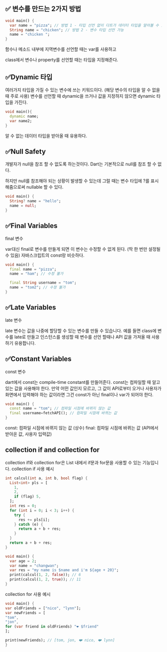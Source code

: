 ## ✅ 변수를 만드는 2가지 방법

```dart
void main() {
  var name = "pizza"; // 방법 1 - 타입 선언 없이 다트가 데이터 타입을 알아볼 수 있음
  String name = "chicken"; // 방법 2 - 변수 타입 선언 가능
  name = "chicken ";
}
```
함수나 메소드 내부에 지역변수를 선언할 때는 var를 사용하고

class에서 변수나 property를 선언할 때는 타입을 지정해준다.

## ✅Dynamic 타입

여러가지 타입을 가질 수 있는 변수에 쓰는 키워드이다. (해당 변수의 타입을 알 수 없을 때 주로 사용)
변수를 선언할 때 dynamic을 쓰거나 값을 지정하지 않으면 dynamic 타입을 가진다.
```dart 
void main(){
  dynamic name;
  var name2;
}
```
알 수 없는 데이터 타입을 받아올 때 유용하다.

## ✅Null Safety
개발자가 null을 참조 할 수 없도록 하는것이다.
Dart는 기본적으로 null를 참조 할 수 없다.

하지만 null를 참조해야 되는 상황이 발생할 수 있는데 그럴 때는 변수 타입에 ?를 표시해줌으로써
nullable 할 수 있다.

```dart
void main() {
  String? name = "hello";
  name = null;
}
```
## ✅Final Variables
final 변수

var대신 final로 변수를 만들게 되면 이 변수는 수정할 수 없게 된다. (딱 한 번만 설정될 수 있음)
자바스크립트의 const랑 비슷하다.

```dart
void main() {
  final name = "pizza";
  name = "ham"; // 수정 불가

  final String username = "tom";
  name = "tom2"; // 수정 불가
}
```
## ✅Late Variables
late 변수

late 변수는 값을 나중에 할당할 수 있는 변수를 만들 수 있습니다.
예를 들면 class에 변수를 late로 만들고 인스턴스를 생성할 때 변수를 선언 할때나 
API 값을 가져올 때 사용하기 유용합니다.

## ✅Constant Variables
const 변수

dart에서 const는 compile-time constant를 만들어준다.
const는 컴파일할 때 알고 있는 값을 사용해야 한다.
만약 어떤 값인지 모르고, 그 값이 API로부터 오거나 사용자가 화면에서 입력해야 하는 값이라면 그건 const가 아닌 final이나 var가 되어야 한다.
```dart
void main() {
  const name = "tom"; // 컴파일 시점에 바뀌지 않는 값
  final username=fetchAPI(); // 컴파일 시점에 바뀌는 값
}
```
const: 컴파일 시점에 바뀌지 않는 값 (상수)
final: 컴파일 시점에 바뀌는 값 (API에서 받아온 값, 사용자 입력값)

## collection if and collection for
collection if와 collection for은 List 내에서 if문과 for문을 사용할 수 있는 기능입니다.
collection if 사용 예시
```dart
int calcul(int a, int b, bool flag) {
  List<int> pls = [
    1,
    2,
    if (flag) 5,
  ];
  int res = 0;
  for (int i = 0; i < 3; i++) {
    try {
      res += pls[i];
    } catch (e) {
      return a + b + res;
    }
  }
  return a + b + res;
}

void main() {
  var age = 2;
  var name = "changwan";
  var res = "my name is $name and i'm ${age + 20}";
  print(calcul(1, 2, false)); // 6
  print(calcul(1, 2, true)); // 11
}
```
collection for 사용 예시
```dart
void main() {
var oldFriends = ["nico", "lynn"];
var newFriends = [
"tom",
"jon",
for (var friend in oldFriends) "❤️ $friend"
];

print(newFriends); // [tom, jon, ❤️ nico, ❤️ lynn]
}
```
